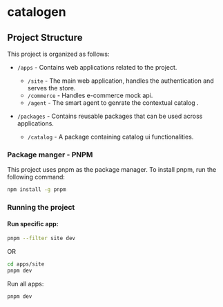 # catalogen

## Project Structure

This project is organized as follows:

- `/apps` - Contains web applications related to the project.
    - `/site` - The main web application, handles the authentication and serves the store.
   - `/commerce` - Handles e-commerce mock api.
   - `/agent` - The smart agent to genrate the contextual catalog .


- `/packages` - Contains reusable packages that can be used across applications.
    - `/catalog` - A package containing catalog ui functionalities.


### Package manger - PNPM
This project uses pnpm as the package manager. To install pnpm, run the following command:
```bash
npm install -g pnpm
```

### Running the project

#### Run specific app:
```bash
pnpm --filter site dev
```
OR
```bash
cd apps/site
pnpm dev
```

Run all apps:
```bash
pnpm dev
```